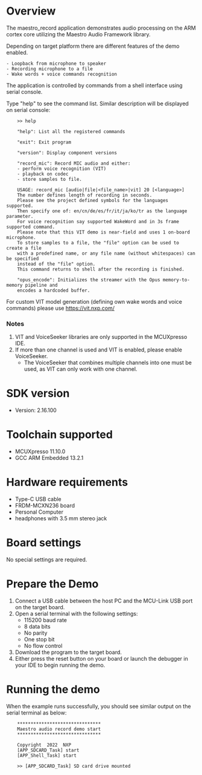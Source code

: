 Overview
========
The maestro_record application demonstrates audio processing on the ARM cortex core
utilizing the Maestro Audio Framework library.

Depending on target platform there are different features of the demo enabled.

    - Loopback from microphone to speaker
    - Recording microphone to a file
    - Wake words + voice commands recognition

The application is controlled by commands from a shell interface using serial console.

Type "help" to see the command list. Similar description will be displayed on serial console:
```
    >> help

    "help": List all the registered commands

    "exit": Exit program

    "version": Display component versions

    "record_mic": Record MIC audio and either:
    - perform voice recognition (VIT)
    - playback on codec
    - store samples to file.

    USAGE: record_mic [audio|file|<file_name>|vit] 20 [<language>]
    The number defines length of recording in seconds.
    Please see the project defined symbols for the languages supported.
    Then specify one of: en/cn/de/es/fr/it/ja/ko/tr as the language parameter.
    For voice recognition say supported WakeWord and in 3s frame supported command.
    Please note that this VIT demo is near-field and uses 1 on-board microphone.
    To store samples to a file, the "file" option can be used to create a file
    with a predefined name, or any file name (without whitespaces) can be specified
    instead of the "file" option.
    This command returns to shell after the recording is finished.

    "opus_encode": Initializes the streamer with the Opus memory-to-memory pipeline and
    encodes a hardcoded buffer.
```

For custom VIT model generation (defining own wake words and voice commands) please
use https://vit.nxp.com/

### Notes
1.  VIT and VoiceSeeker libraries are only supported in the MCUXpresso IDE.
2.  If more than one channel is used and VIT is enabled, please enable VoiceSeeker.
    - The VoiceSeeker that combines multiple channels into one must be used, as VIT can
    only work with one channel.


SDK version
===========
- Version: 2.16.100

Toolchain supported
===================
- MCUXpresso  11.10.0
- GCC ARM Embedded  13.2.1

Hardware requirements
=====================
- Type-C USB cable
- FRDM-MCXN236 board
- Personal Computer
- headphones with 3.5 mm stereo jack

Board settings
==============
No special settings are required.

Prepare the Demo
================
1.  Connect a USB cable between the host PC and the MCU-Link USB port on the target board.
2.  Open a serial terminal with the following settings:
    - 115200 baud rate
    - 8 data bits
    - No parity
    - One stop bit
    - No flow control
3.  Download the program to the target board.
4.  Either press the reset button on your board or launch the debugger in your IDE to begin running the demo.

Running the demo
================
When the example runs successfully, you should see similar output on the serial terminal as below:
```
    *******************************
    Maestro audio record demo start
    *******************************

    Copyright  2022  NXP
    [APP_SDCARD_Task] start
    [APP_Shell_Task] start

    >> [APP_SDCARD_Task] SD card drive mounted
```

